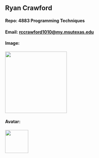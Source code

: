 ## Ryan Crawford
#### Repo: 4883 Programming Techniques
#### Email: rccrawford1010@my.msutexas.edu
#### Image:
<img src="https://images2.imgbox.com/ac/c9/7uIGd1ee_o.jpg?download=true" width = "200"> <br/>
#### Avatar: 
<img src="https://images2.imgbox.com/d0/23/N43dpK82_o.jpg?download=true" width = "75">

